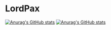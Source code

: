 # LordPax

[![Anurag's GitHub stats](https://github-readme-stats.vercel.app/api?username=LordPax&show_icons=true&theme=dark)](https://github.com/anuraghazra/github-readme-stats)
[![Anurag's GitHub stats](https://github-readme-stats.vercel.app/api/top-langs/?username=LordPax&theme=dark)](https://github.com/anuraghazra/github-readme-stats)
